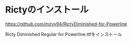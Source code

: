 # Rictyのインストール

https://github.com/mzyy94/RictyDiminished-for-Powerline

Ricty Diminished Regular for Powerline.ttfをインストール